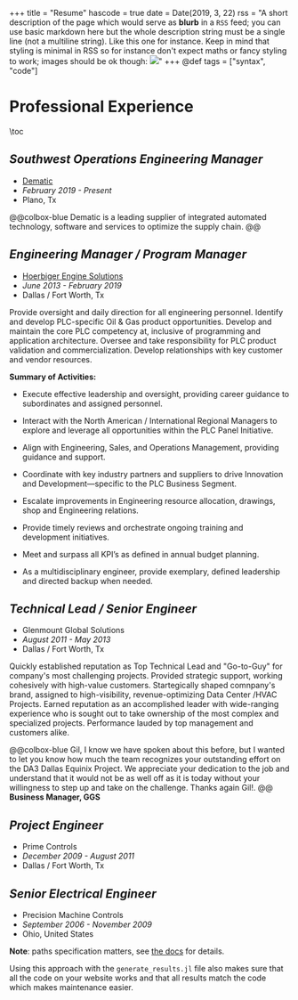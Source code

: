 +++
title = "Resume"
hascode = true
date = Date(2019, 3, 22)
rss = "A short description of the page which would serve as **blurb** in a `RSS` feed; you can use basic markdown here but the whole description string must be a single line (not a multiline string). Like this one for instance. Keep in mind that styling is minimal in RSS so for instance don't expect maths or fancy styling to work; images should be ok though: ![](https://upload.wikimedia.org/wikipedia/en/3/32/Rick_and_Morty_opening_credits.jpeg)"
+++
@def tags = ["syntax", "code"]

# Professional Experience

\toc


## **_Southwest Operations  Engineering Manager_**
* [Dematic](https://www.dematic.com/)
* _February 2019 - Present_
* Plano, Tx

@@colbox-blue
Dematic is a leading supplier of integrated automated technology, software and services to optimize the supply chain.
@@


## **_Engineering Manager / Program Manager_**
* [Hoerbiger Engine Solutions](https://www.hoerbiger.com/)
* _June 2013 - February 2019_
* Dallas / Fort Worth, Tx

Provide oversight and daily direction for all engineering personnel. Identify and develop PLC-specific Oil & Gas product opportunities. Develop and maintain the core PLC competency at, inclusive of programming and application architecture. Oversee and take responsibility for PLC product validation and commercialization. Develop relationships with key customer and vendor resources.  

__Summary of Activities:__


- Execute effective leadership and oversight, providing career guidance to subordinates and assigned personnel.

- Interact with the North American / International Regional Managers to explore and leverage all opportunities within the PLC Panel Initiative. 

- Align with Engineering, Sales, and Operations Management, providing guidance and support. 

- Coordinate with key industry partners and suppliers to drive Innovation and Development—specific to the PLC Business Segment.

- Escalate improvements in Engineering resource allocation, drawings, shop and Engineering relations. 

- Provide timely reviews and orchestrate ongoing training and development initiatives.

- Meet and surpass all KPI’s as defined in annual budget planning.

- As a multidisciplinary engineer, provide exemplary, defined leadership and directed backup when needed.


## **_Technical Lead / Senior Engineer_**
* Glenmount Global Solutions
* _August 2011 - May 2013_
* Dallas / Fort Worth, Tx

Quickly established reputation as Top Technical Lead and "Go-to-Guy" for company's most challenging projects. Provided strategic support, working
cohesively with high-value customers. Startegically shaped comnpany's brand, assigned to high-visibility, revenue-optimizing Data Center /HVAC Projects.
Earned reputation as an accomplished leader with wide-ranging experience who is sought out to take ownership of the most complex and specialized projects.
Performance lauded by top management and customers alike.


@@colbox-blue
Gil, I know we have spoken about this before, but I wanted to let you know how much the team recognizes your outstanding effort on the 
DA3 Dallas Equinix Project. We appreciate your dedication to the job and understand that it would not be as well off as it is today without your 
willingness to step up and take on the challenge. Thanks again Gil!. 
@@ __Business Manager, GGS__

## **_Project Engineer_**
* Prime Controls
* _December 2009 - August 2011_
* Dallas / Fort Worth, Tx

## **_Senior Electrical Engineer_**
* Precision Machine Controls
* _September 2006 - November 2009_
*  Ohio, United States

**Note**: paths specification matters, see [the docs](https://tlienart.github.io/franklindocs/code/index.html#more_on_paths) for details.

Using this approach with the `generate_results.jl` file also makes sure that all the code on your website works and that all results match the code which makes maintenance easier.

